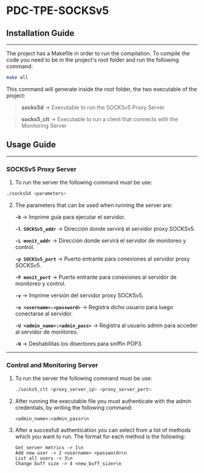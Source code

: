 # PDC-TPE-SOCKSv5

## Installation Guide
---

The project has a Makefile in order to run the compilation. To compile the code you need to be in the project's root folder and run the following command:

```bash
make all
```

This command will generate inside the root folder, the two executable of the project:

>**socks5d** -> Executable to run the SOCKSv5 Proxy Server

>**socks5_clt** -> Executable to run a client that connects with the Monitoring Server

## Usage Guide
---
### SOCKSv5 Proxy Server

1. To run the server the following command must be use:

```bash
./socks5d <parameters>
```

2. The parameters that can be used when running the server are:

    **```-h```** -> Imprime guía para ejecutar el servidor.

    **```-l SOCKSv5_addr```** -> Dirección donde servirá el servidor proxy SOCKSv5.

    **```-L monit_addr```** -> Dirección donde servirá el servidor de monitoreo y control.

    **```-p SOCKSv5_port```** -> Puerto entrante para conexiones al servidor proxy SOCKSv5.

    **```-P monit_port```** -> Puerto entrante para conexiones al servidor de monitoreo y control.

    **```-v```** -> Imprime versión del servidor proxy SOCKSv5.
    
    **```-u <username>:<password>```** -> Registra dicho usuario para luego conectarse al servidor.

    **```-U <admin_name>:<admin_pass>```** -> Registra al usuario admin para acceder al servidor de monitoreo.

    **```-N```** -> Deshabilitas los disectores para sniffin POP3.

---
### Control and Monitoring Server

1. To run the server the following command must be use:

    ```bash
    ./socks5_clt <proxy_server_ip> <proxy_server_port>
    ```

2. After running the executable file you must authenticate with the admin credentials, by writing the following command:
    ```
    <admin_name>:<admin_pass>\n
    ```
3. After a succesfull authentication you can select from a list of methods which you want to run. The format for each method is the following:
    ```
    Get server metrics -> 1\n
    Add new user -> 2 <username> <password>\n
    List all users -> 3\n
    Change buff size -> 4 <new_buff_size>\n
    ```

